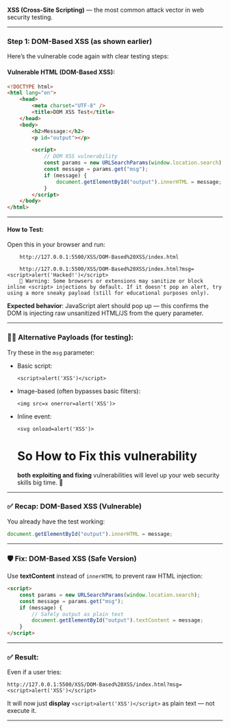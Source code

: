 **XSS (Cross-Site Scripting)** — the most common attack vector in web security testing.

---

### **Step 1: DOM-Based XSS (as shown earlier)**

Here’s the vulnerable code again with clear testing steps:

#### **Vulnerable HTML (DOM-Based XSS)**:

```html
<!DOCTYPE html>
<html lang="en">
    <head>
        <meta charset="UTF-8" />
        <title>DOM XSS Test</title>
    </head>
    <body>
        <h2>Message:</h2>
        <p id="output"></p>

        <script>
            // DOM XSS vulnerability
            const params = new URLSearchParams(window.location.search);
            const message = params.get("msg");
            if (message) {
                document.getElementById("output").innerHTML = message;
            }
        </script>
    </body>
</html>
```

---

#### **How to Test:**

Open this in your browser and run:

```
    http://127.0.0.1:5500/XSS/DOM-Based%20XSS/index.html

    http://127.0.0.1:5500/XSS/DOM-Based%20XSS/index.html?msg=<script>alert('Hacked!')</script>
    🧨 Warning: Some browsers or extensions may sanitize or block inline <script> injections by default. If it doesn't pop an alert, try using a more sneaky payload (still for educational purposes only).
```

**Expected behavior**: JavaScript alert should pop up — this confirms the DOM is injecting raw unsanitized HTML/JS from the query parameter.

---

### 🕵️‍♂️ Alternative Payloads (for testing):

Try these in the `msg` parameter:

-   Basic script:

    ```
    <script>alert('XSS')</script>
    ```

-   Image-based (often bypasses basic filters):

    ```
    <img src=x onerror=alert('XSS')>
    ```

-   Inline event:

    ```
    <svg onload=alert('XSS')>
    ```

    # So How to Fix this vulnerability

    **both exploiting and fixing** vulnerabilities will level up your web security skills big time. 💪

---

### ✅ Recap: DOM-Based XSS (Vulnerable)

You already have the test working:

```javascript
document.getElementById("output").innerHTML = message;
```

---

### 🛡️ Fix: DOM-Based XSS (Safe Version)

Use **textContent** instead of `innerHTML` to prevent raw HTML injection:

```html
<script>
    const params = new URLSearchParams(window.location.search);
    const message = params.get("msg");
    if (message) {
        // Safely output as plain text
        document.getElementById("output").textContent = message;
    }
</script>
```

---

### ✅ Result:

Even if a user tries:

```
http://127.0.0.1:5500/XSS/DOM-Based%20XSS/index.html?msg=<script>alert('XSS')</script>
```

It will now just **display** `<script>alert('XSS')</script>` as plain text — not execute it.

---
